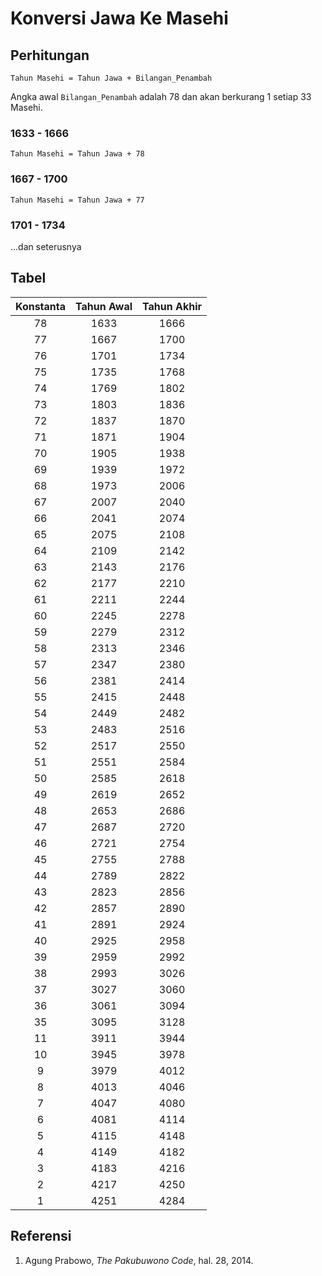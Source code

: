 # Konversi Jawa Ke Masehi

## Perhitungan

```
Tahun Masehi = Tahun Jawa + Bilangan_Penambah
```

Angka awal `Bilangan_Penambah` adalah 78 dan akan berkurang 1 setiap 33 Masehi.

### 1633 - 1666

`Tahun Masehi = Tahun Jawa + 78`

### 1667 - 1700

`Tahun Masehi = Tahun Jawa + 77`

### 1701 - 1734

...dan seterusnya

## Tabel

| Konstanta | Tahun Awal | Tahun Akhir |
| :-------: | :--------: | :---------: |
|    78     |    1633    |    1666     |
|    77     |    1667    |    1700     |
|    76     |    1701    |    1734     |
|    75     |    1735    |    1768     |
|    74     |    1769    |    1802     |
|    73     |    1803    |    1836     |
|    72     |    1837    |    1870     |
|    71     |    1871    |    1904     |
|    70     |    1905    |    1938     |
|    69     |    1939    |    1972     |
|    68     |    1973    |    2006     |
|    67     |    2007    |    2040     |
|    66     |    2041    |    2074     |
|    65     |    2075    |    2108     |
|    64     |    2109    |    2142     |
|    63     |    2143    |    2176     |
|    62     |    2177    |    2210     |
|    61     |    2211    |    2244     |
|    60     |    2245    |    2278     |
|    59     |    2279    |    2312     |
|    58     |    2313    |    2346     |
|    57     |    2347    |    2380     |
|    56     |    2381    |    2414     |
|    55     |    2415    |    2448     |
|    54     |    2449    |    2482     |
|    53     |    2483    |    2516     |
|    52     |    2517    |    2550     |
|    51     |    2551    |    2584     |
|    50     |    2585    |    2618     |
|    49     |    2619    |    2652     |
|    48     |    2653    |    2686     |
|    47     |    2687    |    2720     |
|    46     |    2721    |    2754     |
|    45     |    2755    |    2788     |
|    44     |    2789    |    2822     |
|    43     |    2823    |    2856     |
|    42     |    2857    |    2890     |
|    41     |    2891    |    2924     |
|    40     |    2925    |    2958     |
|    39     |    2959    |    2992     |
|    38     |    2993    |    3026     |
|    37     |    3027    |    3060     |
|    36     |    3061    |    3094     |
|    35     |    3095    |    3128     |
|    11     |    3911    |    3944     |
|    10     |    3945    |    3978     |
|     9     |    3979    |    4012     |
|     8     |    4013    |    4046     |
|     7     |    4047    |    4080     |
|     6     |    4081    |    4114     |
|     5     |    4115    |    4148     |
|     4     |    4149    |    4182     |
|     3     |    4183    |    4216     |
|     2     |    4217    |    4250     |
|     1     |    4251    |    4284     |

## Referensi

1. Agung Prabowo, _The Pakubuwono Code_, hal. 28, 2014.
